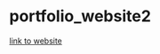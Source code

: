 # portfolio_website2
[link to website](https://gulshank721.github.io/portfolio_website2/Index.html)
